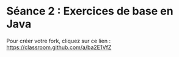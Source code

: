 # Séance 2 : Exercices de base en Java
Pour créer votre fork, cliquez sur ce lien : https://classroom.github.com/a/ba2E1VfZ
